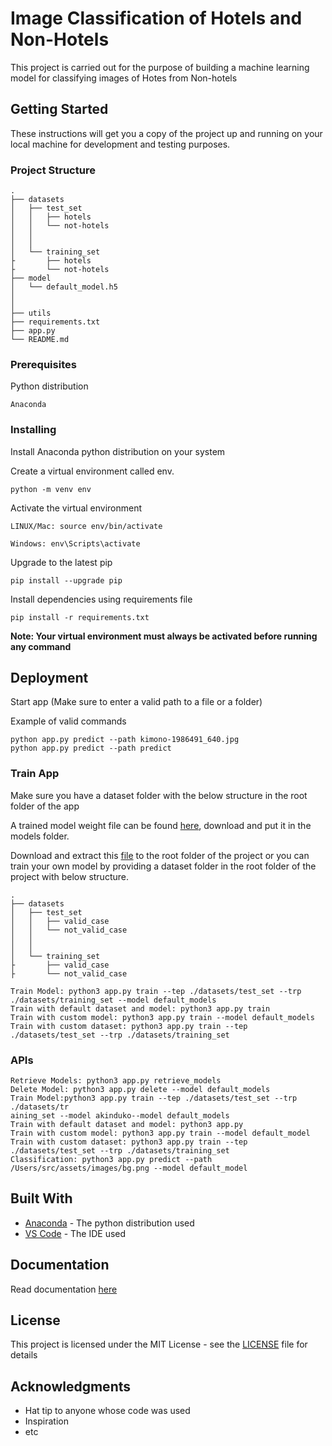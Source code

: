 # Image Classification of Hotels and Non-Hotels

This project is carried out for the purpose of building a machine learning model for classifying images of Hotes from Non-hotels

## Getting Started

These instructions will get you a copy of the project up and running on your local machine for development and testing purposes.

### Project Structure

```
.
├── datasets
│   ├── test_set
│   │   ├── hotels
│   │   └── not-hotels
│   │            
│   │             
│   └── training_set
├       ├── hotels
├       └── not-hotels
├── model
│   └── default_model.h5
│   
│   
├── utils
├── requirements.txt
├── app.py
└── README.md
```

### Prerequisites

Python distribution

```
Anaconda
```

### Installing

Install Anaconda python distribution on your system

Create a virtual environment called env.

```
python -m venv env
```

Activate the virtual environment

```
LINUX/Mac: source env/bin/activate

Windows: env\Scripts\activate
```

Upgrade to the latest pip

```
pip install --upgrade pip
```

Install dependencies using requirements file

```
pip install -r requirements.txt
``` 
**Note: Your virtual environment must always be activated before running any command**

## Deployment

Start app (Make sure to enter a valid path to a file or a folder)


Example of valid commands

```
python app.py predict --path kimono-1986491_640.jpg
python app.py predict --path predict
```

### Train App

Make sure you have a dataset folder with the below structure in the root folder of the app

A trained model weight file can be found [here](https://drive.google.com/drive/folders/1rYweIKMNjQiKC-D92BPEcK7CSPd_jDPb?usp=sharing), download and put it in the models folder.

Download and extract this [file](https://drive.google.com/file/d/15ExWHHPnzdqzQDM7ROxBdwohbxa5b_Lx/view?usp=sharing) to the root folder of the project or you can train your own model by providing a dataset folder in the root folder of the project with  below structure.

```
.
├── datasets
│   ├── test_set
│   │   ├── valid_case
│   │   └── not_valid_case
│   │            
│   │             
│   └── training_set
├       ├── valid_case
├       └── not_valid_case
```

```
Train Model: python3 app.py train --tep ./datasets/test_set --trp ./datasets/training_set --model default_models
Train with default dataset and model: python3 app.py train
Train with custom model: python3 app.py train --model default_models
Train with custom dataset: python3 app.py train --tep ./datasets/test_set --trp ./datasets/training_set
```

### APIs

```
Retrieve Models: python3 app.py retrieve_models
Delete Model: python3 app.py delete --model default_models
Train Model:python3 app.py train --tep ./datasets/test_set --trp ./datasets/tr
aining_set --model akinduko--model default_models
Train with default dataset and model: python3 app.py
Train with custom model: python3 app.py train --model default_model
Train with custom dataset: python3 app.py train --tep ./datasets/test_set --trp ./datasets/training_set
Classification: python3 app.py predict --path /Users/src/assets/images/bg.png --model default_model
```

## Built With

* [Anaconda](https://www.anaconda.com/distribution/) - The python distribution used
* [VS Code](https://code.visualstudio.com/) - The IDE used

## Documentation

Read documentation [here](https://docs.google.com/document/d/1rmpzDJTY0VO4IIhxTE0HqCEoa4yUMz3GCE-KlVNshTY/edit?usp=sharing)

## License

This project is licensed under the MIT License - see the [LICENSE](LICENSE.md) file for details

## Acknowledgments

* Hat tip to anyone whose code was used
* Inspiration
* etc
